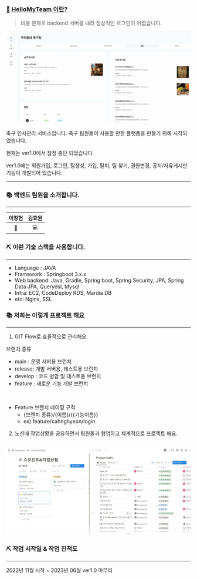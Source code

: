 ### 
### [🥅 HelloMyTeam 이란?](https://www.hellomyteam.com)
> 비용 문제로 backend 서버를 내려 정상적인 로그인이 어렵습니다.

<div>
<img src="https://github.com/iafan1229/threejs/blob/master/1234.gif?raw=true" alt="썸네일"/>
</div>

<p>축구 인사관리 서비스입니다. 축구 팀원들이 사용할 만한 플랫폼을 만들기 위해 시작되었습니다. </p>
<p>현재는 ver1.0에서 잠정 중단 되었습니다. </p>
<p>ver1.0에는 회원가입, 로그인, 팀생성, 가입, 탈퇴, 팀 찾기, 권한변경, 공지/자유게시판 기능이 개발되어 있습니다.</p>
<hr/>

### 📚 백엔드 팀원을 소개합니다.

<hr/>

| 이창현 | 김효원 | 
| :----: | :----: |
|   🦄   |   💻   | 

### ⛏ 이런 기술 스택을 사용합니다.

<hr/>

<ul>
<li>Language : JAVA</li>
<li>Framework : Springboot 3.x.x</li>
<li>Web backend: Java, Gradle, Spring boot, Spring Security, JPA, Spring Data JPA, Querydsl, Mysql</li>
<li>Infra: EC2, CodeDeploy RDS, Mardia DB</li>
<li>etc: Nginx, SSL</li>
</ul>

### 📚 저희는 이렇게 프로젝트 해요

<hr/>

1. GIT Flow로 효율적으로 관리해요.

브랜치 종류
- main : 운영 서버용 브런치
- release: 개발 서버용, 테스트용 브런치
- develop : 코드 병합 및 테스트용 브런치
- feature : 새로운 기능 개발 브런치
<br> 

- Feature 브랜치 네이밍 규칙
    - {브랜치 종류}/{이름}/{{기능이름}}
    - ex) feature/cahnghyeon/login

2. 노션에 작업상황을 공유하면서 팀원들과 협업하고 체계적으로 프로젝트 해요.
<br>
<img src="https://github.com/iafan1229/threejs/blob/master/sprint.png?raw=true" width="800"/>

### ⛏ 작업 시작일 & 작업 진척도

<hr/>

<p>2022년 11월 시작 ~ 2023년 06월 ver1.0 마무리</p>






